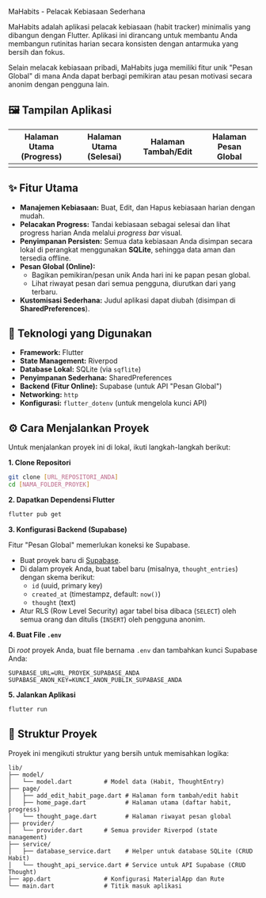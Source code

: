 MaHabits - Pelacak Kebiasaan Sederhana

MaHabits adalah aplikasi pelacak kebiasaan (habit tracker) minimalis yang dibangun dengan Flutter. Aplikasi ini dirancang untuk membantu Anda membangun rutinitas harian secara konsisten dengan antarmuka yang bersih dan fokus.

Selain melacak kebiasaan pribadi, MaHabits juga memiliki fitur unik "Pesan Global" di mana Anda dapat berbagi pemikiran atau pesan motivasi secara anonim dengan pengguna lain.

## 🖼️ Tampilan Aplikasi

| Halaman Utama (Progress) | Halaman Utama (Selesai) | Halaman Tambah/Edit | Halaman Pesan Global |
| :---: | :---: | :---: | :---: |
|  |  |  |  |

## ✨ Fitur Utama

* **Manajemen Kebiasaan:** Buat, Edit, dan Hapus kebiasaan harian dengan mudah.
* **Pelacakan Progress:** Tandai kebiasaan sebagai selesai dan lihat progress harian Anda melalui *progress bar* visual.
* **Penyimpanan Persisten:** Semua data kebiasaan Anda disimpan secara lokal di perangkat menggunakan **SQLite**, sehingga data aman dan tersedia offline.
* **Pesan Global (Online):**
    * Bagikan pemikiran/pesan unik Anda hari ini ke papan pesan global.
    * Lihat riwayat pesan dari semua pengguna, diurutkan dari yang terbaru.
* **Kustomisasi Sederhana:** Judul aplikasi dapat diubah (disimpan di **SharedPreferences**).

## 🚀 Teknologi yang Digunakan

* **Framework:** Flutter
* **State Management:** Riverpod
* **Database Lokal:** SQLite (via `sqflite`)
* **Penyimpanan Sederhana:** SharedPreferences
* **Backend (Fitur Online):** Supabase (untuk API "Pesan Global")
* **Networking:** `http`
* **Konfigurasi:** `flutter_dotenv` (untuk mengelola kunci API)

## ⚙️ Cara Menjalankan Proyek

Untuk menjalankan proyek ini di lokal, ikuti langkah-langkah berikut:

**1. Clone Repositori**
```bash
git clone [URL_REPOSITORI_ANDA]
cd [NAMA_FOLDER_PROYEK]
```

**2. Dapatkan Dependensi Flutter**
```bash
flutter pub get
```

**3. Konfigurasi Backend (Supabase)**

Fitur "Pesan Global" memerlukan koneksi ke Supabase.

* Buat proyek baru di [Supabase](https://supabase.com/).
* Di dalam proyek Anda, buat tabel baru (misalnya, `thought_entries`) dengan skema berikut:
    * `id` (uuid, primary key)
    * `created_at` (timestampz, default: `now()`)
    * `thought` (text)
* Atur RLS (Row Level Security) agar tabel bisa dibaca (`SELECT`) oleh semua orang dan ditulis (`INSERT`) oleh pengguna anonim.

**4. Buat File `.env`**

Di *root* proyek Anda, buat file bernama `.env` dan tambahkan kunci Supabase Anda:

```
SUPABASE_URL=URL_PROYEK_SUPABASE_ANDA
SUPABASE_ANON_KEY=KUNCI_ANON_PUBLIK_SUPABASE_ANDA
```

**5. Jalankan Aplikasi**
```bash
flutter run
```

## 📂 Struktur Proyek

Proyek ini mengikuti struktur yang bersih untuk memisahkan logika:

```
lib/
├── model/
│   └── model.dart         # Model data (Habit, ThoughtEntry)
├── page/
│   ├── add_edit_habit_page.dart # Halaman form tambah/edit habit
│   ├── home_page.dart           # Halaman utama (daftar habit, progress)
│   └── thought_page.dart        # Halaman riwayat pesan global
├── provider/
│   └── provider.dart      # Semua provider Riverpod (state management)
├── service/
│   ├── database_service.dart    # Helper untuk database SQLite (CRUD Habit)
│   └── thought_api_service.dart # Service untuk API Supabase (CRUD Thought)
├── app.dart               # Konfigurasi MaterialApp dan Rute
└── main.dart              # Titik masuk aplikasi
```